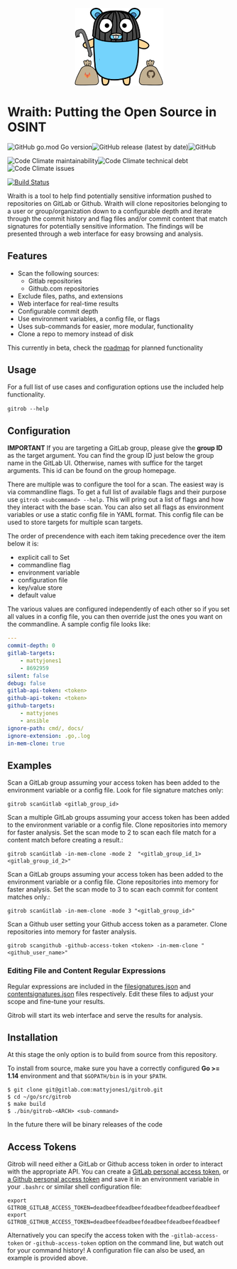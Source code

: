 <p align="center">
  <img src="./static/images/gopher_full.png" alt="Gitrob" width="200" />
</p>

# Wraith: Putting the Open Source in OSINT
![GitHub go.mod Go version](https://img.shields.io/github/go-mod/go-version/mattyjones/gitrob)![GitHub release (latest by date)](https://img.shields.io/github/v/release/mattyjones/gitrob)![GitHub](https://img.shields.io/github/license/mattyjones/gitrob)

![Code Climate maintainability](https://img.shields.io/codeclimate/maintainability/mattyjones/gitrob)![Code Climate technical debt](https://img.shields.io/codeclimate/tech-debt/mattyjones/gitrob)![Code Climate issues](https://img.shields.io/codeclimate/issues/mattyjones/gitrob)

[![Build Status](https://travis-ci.org/mattyjones/gitrob.svg?branch=master)](https://travis-ci.org/mattyjones/gitrob)


Wraith is a tool to help find potentially sensitive information pushed to repositories on GitLab or Github. Wraith will clone repositories belonging to a user or group/organization down to a configurable depth and iterate through the commit history and flag files and/or commit content that match signatures for potentially sensitive information. The findings will be presented through a web interface for easy browsing and analysis.

## Features

- Scan the following sources:
  - Gitlab repositories
  - Github.com repositories
- Exclude files, paths, and extensions
- Web interface for real-time results
- Configurable commit depth
- Use environment variables, a config file, or flags
- Uses sub-commands for easier, more modular, functionality
- Clone a repo to memory instead of disk

This currently in beta, check the [roadmap][1] for planned functionality

## Usage

For a full list of use cases and configuration options use the included help functionality.

`gitrob --help`


## Configuration

**IMPORTANT** If you are targeting a GitLab group, please give the **group ID** as the target argument.  You can find the group ID just below the group name in the GitLab UI.  Otherwise, names with suffice for the target arguments. This id can be found on the group homepage.

There are multiple was to configure the tool for a scan. The easiest way is via commandline flags. To get a full list of available flags and their purpose use `gitrob <subcommand> --help`. This will pring out a list of flags and how they interact with the base scan. You can also set all flags as environment variables or use a static config file in YAML format. This config file can be used to store targets for multiple scan targets.

The order of precendence with each item taking precedence over the item below it is:

- explicit call to Set
- commandline flag
- environment variable
- configuration file
- key/value store
- default value

The various values are configured independently of each other so if you set all values in a config file, you can then override just the ones you want on the commandline. A sample config file looks like:

```yaml
---
commit-depth: 0
gitlab-targets:
    - mattyjones1
    - 8692959
silent: false
debug: false
gitlab-api-token: <token>
github-api-token: <token>
github-targets:
    - mattyjones
    - ansible
ignore-path: cmd/, docs/
ignore-extension: .go,.log
in-mem-clone: true
```

## Examples

Scan a GitLab group assuming your access token has been added to the environment variable or a config file.  Look for file signature matches only:

    gitrob scanGitlab <gitlab_group_id>

Scan a multiple GitLab groups assuming your access token has been added to the environment variable or a config file.  Clone repositories into memory for faster analysis.  Set the scan mode to 2 to scan each file match for a content match before creating a result.:

    gitrob scanGitlab -in-mem-clone -mode 2  "<gitlab_group_id_1> <gitlab_group_id_2>"

Scan a GitLab groups assuming your access token has been added to the environment variable or a config file. Clone repositories into memory for faster analysis.  Set the scan mode to 3 to scan each commit for content matches only.:

    gitrob scanGitlab -in-mem-clone -mode 3 "<gitlab_group_id>"

Scan a Github user setting your Github access token as a parameter.  Clone repositories into memory for faster analysis.

    gitrob scangithub -github-access-token <token> -in-mem-clone "<github_user_name>"

### Editing File and Content Regular Expressions

Regular expressions are included in the [filesignatures.json](./rules/filesignatures.json) and [contentsignatures.json](./rules/contentsignatures.json) files respectively.  Edit these files to adjust your scope and fine-tune your results.

Gitrob will start its web interface and serve the results for analysis.

## Installation

At this stage the only option is to build from source from this repository.

To install from source, make sure you have a correctly configured **Go >= 1.14** environment and that `$GOPATH/bin` is in your `$PATH`.

    $ git clone git@gitlab.com:mattyjones1/gitrob.git
    $ cd ~/go/src/gitrob
    $ make build
    $ ./bin/gitrob-<ARCH> <sub-command>
    
In the future there will be binary releases of the code

## Access Tokens

Gitrob will need either a GitLab or Github access token in order to interact with the appropriate API.  You can create a [GitLab personal access token](https://docs.gitlab.com/ee/user/profile/personal_access_tokens.html), or [a Github personal access token](https://help.github.com/articles/creating-a-personal-access-token-for-the-command-line/) and save it in an environment variable in your `.bashrc` or similar shell configuration file:

    export GITROB_GITLAB_ACCESS_TOKEN=deadbeefdeadbeefdeadbeefdeadbeefdeadbeef
    export GITROB_GITHUB_ACCESS_TOKEN=deadbeefdeadbeefdeadbeefdeadbeefdeadbeef

Alternatively you can specify the access token with the `-gitlab-access-token` or `-github-access-token` option on the command line, but watch out for your command history! A configuration file can also be used, an example is provided above.

[1]: docs/development/roadmap.md
